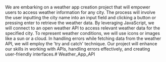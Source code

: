 We are embarking on a weather app creation project that will empower users to access weather information for any city. The process will involve the user inputting the city name into an input field and clicking a button or pressing enter to retrieve the weather data. By leveraging JavaScript, we will connect to an open weather API to access relevant weather data for the specified city. To represent weather conditions, we will use icons or images like a sun or a cloud. In handling errors while fetching data from the weather API, we will employ the 'try and catch' technique. Our project will enhance our skills in working with APIs, handling errors effectively, and creating user-friendly interfaces.# Weather_App_API
